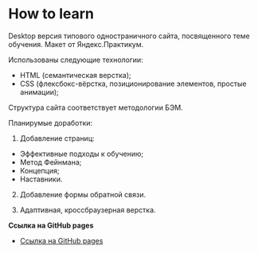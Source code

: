 # How to learn

Desktop версия типового одностраничного сайта, посвященного теме обучения.
Макет от Яндекс.Практикум.

Использованы следующие технологии: 
* HTML (семантическая верстка);
* CSS (флексбокс-вёрстка, позиционирование элементов, простые анимации);

Структура сайта соответствует методологии БЭМ.

Планирумые доработки:
1. Добавление страниц:
* Эффективные подходы к обучению;
* Метод Фейнмана;
* Концепция;
* Наставники.

2. Добавление формы обратной связи.

3. Адаптивная, кроссбраузерная верстка.

**Ссылка на GitHub pages**
* [Ссылка на GitHub pages](https://nika414.github.io/how-to-learn/)
